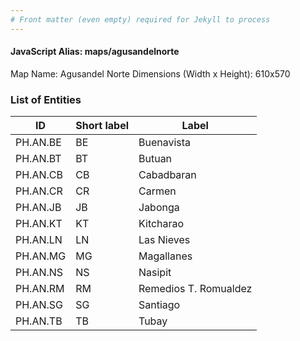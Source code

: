 ```yaml
---
# Front matter (even empty) required for Jekyll to process
---
```


#### JavaScript Alias: maps/agusandelnorte

Map Name: Agusandel Norte
Dimensions (Width x Height): 610x570





### List of Entities

ID | Short label | Label
---|---|---|
PH.AN.BE | BE | Buenavista
PH.AN.BT | BT | Butuan
PH.AN.CB | CB | Cabadbaran
PH.AN.CR | CR | Carmen
PH.AN.JB | JB | Jabonga
PH.AN.KT | KT | Kitcharao
PH.AN.LN | LN | Las Nieves
PH.AN.MG | MG | Magallanes
PH.AN.NS | NS | Nasipit
PH.AN.RM | RM | Remedios T. Romualdez
PH.AN.SG | SG | Santiago
PH.AN.TB | TB | Tubay